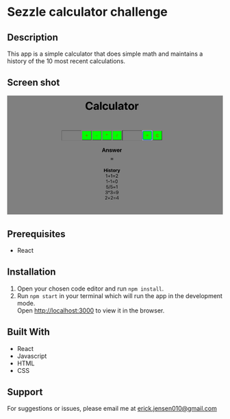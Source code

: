 # Sezzle calculator challenge

## Description

This app is a simple calculator that does simple math and maintains a history of the 10 most recent calculations.

## Screen shot
![](public/images/calculator.png)

## Prerequisites
- React

## Installation
1. Open your chosen code editor and run `npm install`.
2. Run `npm start` in your terminal which will run the app in the development mode.<br>
Open [http://localhost:3000](http://localhost:3000) to view it in the browser.

## Built With
- React
- Javascript
- HTML
- CSS

## Support
For suggestions or issues, please email me at erick.jensen010@gmail.com

